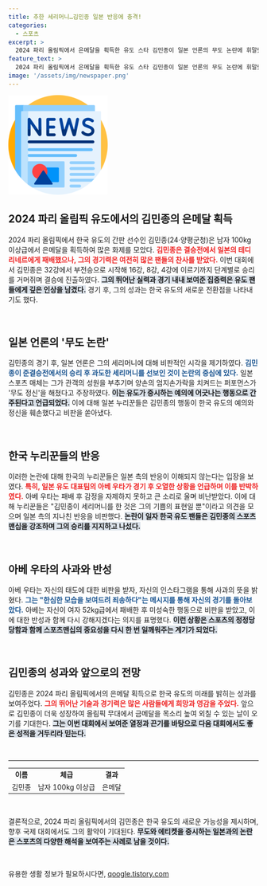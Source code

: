 ```yaml
---
title: 추한 세리머니…김민종 일본 반응에 충격!
categories:
  - 스포츠
excerpt: >
  2024 파리 올림픽에서 은메달을 획득한 유도 스타 김민종이 일본 언론의 무도 논란에 휘말렸다. 그의 세리머니가 유도의 정신에 어긋난다는 주장이 대두되면서, 양국 팬들의 뜨거운 반응이 이어지고 있다. 클릭해 자세한 내용을 확인해보세요!
feature_text: >
  2024 파리 올림픽에서 은메달을 획득한 유도 스타 김민종이 일본 언론의 무도 논란에 휘말렸다. 그의 세리머니가 유도의 정신에 어긋난다는 주장이 대두되면서, 양국 팬들의 뜨거운 반응이 이어지고 있다. 클릭해 자세한 내용을 확인해보세요!
image: '/assets/img/newspaper.png'
---
```


<p><img src="/assets/img/newspaper.png" alt="kimp 속보" /></p>

<h2 data-ke-size="size26">2024 파리 올림픽 유도에서의 김민종의 은메달 획득</h2>

<p data-ke-size="size16">2024 파리 올림픽에서 한국 유도의 간판 선수인 김민종(24·양평군청)은 남자 100kg 이상급에서 은메달을 획득하여 많은 화제를 모았다. <b><span style="color: #ee2323;">김민종은 결승전에서 일본의 테디 리네르에게 패배했으나, 그의 경기력은 여전히 많은 팬들의 찬사를 받았다.</span></b> 이번 대회에서 김민종은 32강에서 부전승으로 시작해 16강, 8강, 4강에 이르기까지 단계별로 승리를 거머쥐며 결승에 진출하였다. <b><span style="background-color: #21538527;">그의 뛰어난 실력과 경기 내내 보여준 집중력은 유도 팬들에게 깊은 인상을 남겼다.</span></b> 경기 후, 그의 성과는 한국 유도의 새로운 전환점을 나타내기도 했다.</p>

<p data-ke-size="size16">&nbsp;</p>

<h2 data-ke-size="size26">일본 언론의 '무도 논란'</h2>

<p data-ke-size="size16">김민종의 경기 후, 일본 언론은 그의 세리머니에 대해 비판적인 시각을 제기하였다. <b><span style="color: #1a5490;">김민종이 준결승전에서의 승리 후 과도한 세리머니를 선보인 것이 논란의 중심에 있다.</span></b> 일본 스포츠 매체는 그가 관객의 성원을 부추기며 양손의 엄지손가락을 치켜드는 퍼포먼스가 '무도 정신'을 해쳤다고 주장하였다. <b><span style="background-color: #21538527;">이는 유도가 중시하는 예의에 어긋나는 행동으로 간주된다고 언급되었다.</span></b> 이에 대해 일본 누리꾼들은 김민종의 행동이 한국 유도의 예의와 정신을 훼손했다고 비판을 쏟아냈다.</p>

<p data-ke-size="size16">&nbsp;</p>

<h2 data-ke-size="size26">한국 누리꾼들의 반응</h2>

<p data-ke-size="size16">이러한 논란에 대해 한국의 누리꾼들은 일본 측의 반응이 이해되지 않는다는 입장을 보였다. <b><span style="color: #ee2323;">특히, 일본 유도 대표팀의 아베 우타가 경기 후 오열한 상황을 언급하며 이를 반박하였다.</span></b> 아베 우타는 패배 후 감정을 자제하지 못하고 큰 소리로 울며 비난받았다. 이에 대해 누리꾼들은 "김민종이 세리머니를 한 것은 그의 기쁨의 표현일 뿐"이라고 의견을 모으며 일본 측의 지나친 반응을 비판했다. <b><span style="background-color: #21538527;">논란이 일자 한국 유도 팬들은 김민종의 스포츠맨십을 강조하며 그의 승리를 지지하고 나섰다.</span></b></p>

<p data-ke-size="size16">&nbsp;</p>

<h2 data-ke-size="size26">아베 우타의 사과와 반성</h2>

<p data-ke-size="size16">아베 우타는 자신의 태도에 대한 비판을 받자, 자신의 인스타그램을 통해 사과의 뜻을 밝혔다. <b><span style="color: #1a5490;">그는 "한심한 모습을 보여드려 죄송하다"는 메시지를 통해 자신의 경기를 돌아보았다.</span></b> 아베는 자신이 여자 52kg급에서 패배한 후 미성숙한 행동으로 비판을 받았고, 이에 대한 반성과 함께 다시 강해지겠다는 의지를 표명했다. <b><span style="background-color: #21538527;">이런 상황은 스포츠의 정정당당함과 함께 스포츠맨십의 중요성을 다시 한 번 일깨워주는 계기가 되었다.</span></b></p>

<p data-ke-size="size16">&nbsp;</p>

<h2 data-ke-size="size26">김민종의 성과와 앞으로의 전망</h2>

<p data-ke-size="size16">김민종은 2024 파리 올림픽에서의 은메달 획득으로 한국 유도의 미래를 밝히는 성과를 보여주었다. <b><span style="color: #ee2323;">그의 뛰어난 기술과 경기력은 많은 사람들에게 희망과 영감을 주었다.</span></b> 앞으로 김민종이 더욱 성장하여 올림픽 무대에서 금메달을 목소리 높여 외칠 수 있는 날이 오기를 기대한다. <b><span style="background-color: #21538527;">그는 이번 대회에서 보여준 열정과 끈기를 바탕으로 다음 대회에서도 좋은 성적을 거두리라 믿는다.</span></b></p> 

<p data-ke-size="size16">&nbsp;</p>

<hr>

<table>
    <tr>
        <td style="text-align: center; height: 17px;"><b>이름</b></td>
        <td style="text-align: center; height: 17px;"><b>체급</b></td>
        <td style="text-align: center; height: 17px;"><b>결과</b></td>
    </tr>
    <tr>
        <td style="text-align: center; height: 17px;">김민종</td>
        <td style="text-align: center; height: 17px;">남자 100kg 이상급</td>
        <td style="text-align: center; height: 17px;">은메달</td>
    </tr>
</table>

<p data-ke-size="size16">&nbsp;</p>

<p data-ke-size="size16">결론적으로, 2024 파리 올림픽에서의 김민종은 한국 유도의 새로운 가능성을 제시하며, 향후 국제 대회에서도 그의 활약이 기대된다. <b><span style="background-color: #21538527;">무도와 에티켓을 중시하는 일본과의 논란은 스포츠의 다양한 해석을 보여주는 사례로 남을 것이다.</span></b></p>

<p data-ke-size="size16">&nbsp;</p>
유용한 생활 정보가 필요하시다면, <a href="https://qoogle.tistory.com" rel="dofollow">qoogle.tistory.com</a>


